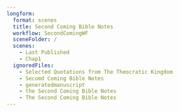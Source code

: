 ```yaml
---
longform:
  format: scenes
  title: Second Coming Bible Notes
  workflow: SecondComingWF
  sceneFolder: /
  scenes:
    - Last Published
    - Chap1
  ignoredFiles:
    - Selected Quotations from The Theocratic Kingdom
    - Secomd Coming Bible Notes
    - generatedmanuscript
    - the Second Coming Bible Notes
    - The Second Coming Bible Notes
---
```


